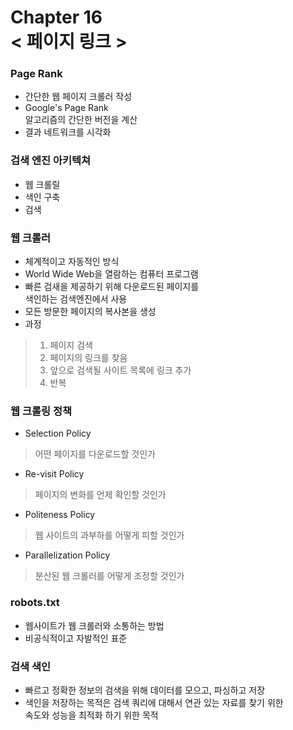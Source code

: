 Chapter 16<br/>
< 페이지 링크 >
=====================


### Page Rank
- 간단한 웹 페이지 크롤러 작성
- Google's Page Rank<br/>
알고리즘의 간단한 버전을 계산
- 결과 네트워크를 시각화


### 검색 엔진 아키텍쳐
- 웹 크롤릴
- 색인 구축
- 검색

### 웹 크롤러
- 체계적이고 자동적인 방식
- World Wide Web을 열람하는 컴퓨터 프로그램
- 빠른 검새을 제공하기 위해 다운로드된 페이지를<br/>
색인하는 검색엔진에서 사용
- 모든 방문한 페이지의 복사본을 생성
- 과정
> 1. 페이지 검색<br/>
> 2. 페이지의 링크를 찾음<br/>
> 3. 앞으로 검색될 사이트 목록에 링크 추가<br/>
> 4. 반복


### 웹 크롤링 정책
- Selection Policy
> 어떤 페이지를 다운로드할 것인가

- Re-visit Policy
> 페이지의 변화를 언제 확인할 것인가

- Politeness Policy
> 웹 사이트의 과부하를 어떻게 피할 것인가

- Parallelization Policy
> 분산된 웹 크롤러를 어떻게 조정할 것인가


### robots.txt
- 웹사이트가 웹 크롤러와 소통하는 방법
- 비공식적이고 자발적인 표준


### 검색 색인
- 빠르고 정확한 정보의 검색을 위해 데이터를 모으고, 파싱하고 저장
- 색인을 저장하는 목적은 검색 쿼리에 대해서 연관 있는 자료를 찾기 위한<br/>
속도와 성능을 최적화 하기 위한 목적
